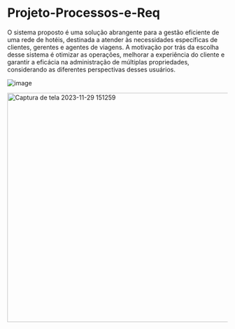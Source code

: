 # Projeto-Processos-e-Req

O sistema proposto é uma solução abrangente para a gestão eficiente de uma rede de hotéis, destinada a atender às necessidades específicas de clientes, gerentes e agentes de viagens. A motivação por trás da escolha desse sistema é otimizar as operações, melhorar a experiência do cliente e garantir a eficácia na administração de múltiplas propriedades, considerando as diferentes perspectivas desses usuários.

![image](https://github.com/GuiAlencarr/Projeto-Processos-e-Req/assets/133004558/b5b4f966-e232-4010-9c73-08282435f660)



<img width="524" alt="Captura de tela 2023-11-29 151259" src="https://github.com/GuiAlencarr/Projeto-Processos-e-Req/assets/133004558/a80055c8-919f-4169-92cd-8b91710db521">
